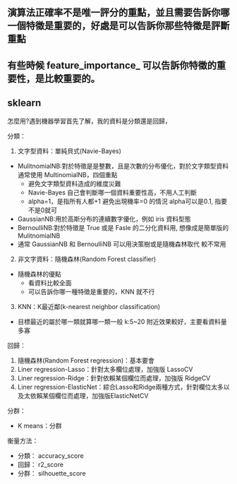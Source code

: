 ## 演算法正確率不是唯一評分的重點，並且需要告訴你哪一個特徵是重要的，好處是可以告訴你那些特徵是評斷重點
## 有些時候 feature_importance_ 可以告訴你特徵的重要性，是比較重要的。
## sklearn

怎麼用?遇到機器學習首先了解，我的資料是分類還是回歸，

分類：
1. 文字型資料：單純貝式(Navie-Bayes)
  + MulitnomialNB:對於特徵是是整數，且是次數的分布優化，對於文字類型資料通常使用 MultinomialNB，四個重點
    + 避免文字類型資料造成的維度災難
    + Navie-Bayes 自己會判斷哪一個資料重要性高，不用人工判斷
    + alpha=1，是指所有人都+1 避免出現機率=0 的情況 alpha可以是0.1, 指要不是0就可
  + GaussianNB:用於高斯分布的連續數字優化，例如 iris 資料型態
  + BernoulliNB:對於特徵是 True 或是 Fasle 的二分化資料用, 想像成是簡單版的 MulitnomialNB
  + 通常 GaussianNB 和 BernoulliNB 可以用決策樹或是隨機森林取代 較不常用
  
2. 非文字資料：隨機森林(Random Forest classifier)
  + 隨機森林的優點
    + 看資料比較全面
    + 可以告訴你哪一種特徵是重要的，KNN 就不行
3. KNN：K最近鄰(k-nearest neighbor classification)
  + 目標最近的屬於哪一類就算哪一類一般 k:5~20 附近效果較好，主要看資料量多寡

回歸：
1. 隨機森林(Random Forest regression)：基本要會
2. Liner regression-Lasso：針對太多欄位處理，加強版 LassoCV
3. Liner regression-Ridge：針對依賴某個欄位而處理，加強版 RidgeCV
4. Liner regression-ElasticNet：綜合Lasso和Ridge兩種方式，針對欄位太多以及太依賴某個欄位而處理，加強版ElasticNetCV

分群：
+ K means：分群

衡量方法：
+ 分類： accuracy_score
+ 回歸： r2_score
+ 分群： silhouette_score

